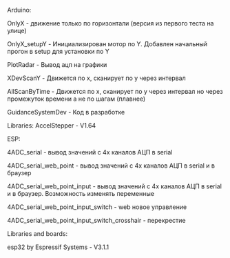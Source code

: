 Arduino:

OnlyX - движение только по горизонтали (версия из первого теста на улице)

OnlyX_setupY - Инициализирован мотор по Y. Добавлен начальный прогон в setup для установки по Y

PlotRadar - Вывод ацп на графики

XDevScanY - Движется по x, сканирует по y через интервал

AllScanByTime - Движется по x, сканирует по y через интервал но через промежуток времени а не по шагам (плавнее)

GuidanceSystemDev - Код в разработке

Libraries:
AccelStepper - V1.64

ESP:

4ADC_serial - вывод значений с 4х каналов АЦП в serial

4ADC_serial_web_point - вывод значений с 4х каналов АЦП в serial и в браузер

4ADC_serial_web_point_input - вывод значений с 4х каналов АЦП в serial и в браузер. Возможность изменять переменные

4ADC_serial_web_point_input_switch - web новое управление

4ADC_serial_web_point_input_switch_crosshair - перекрестие

Libraries and boards:

esp32 by Espressif Systems - V3.1.1
